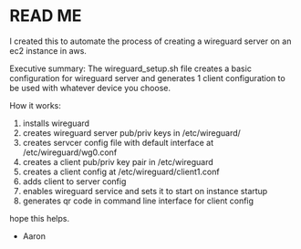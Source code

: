 # READ ME
I created this to automate the process of creating a wireguard server on an ec2 instance in aws.

Executive summary:
The wireguard_setup.sh file creates a basic configuration for wireguard server and generates 1 client configuration to be used with whatever device you choose.

How it works:
1. installs wireguard
2. creates wireguard server pub/priv keys in /etc/wireguard/
3. creates servcer config file with default interface at /etc/wireguard/wg0.conf
4. creates a client pub/priv key pair in /etc/wireguard
5. creates a client config at /etc/wireguard/client1.conf
6. adds client to server config
7. enables wireguard service and sets it to start on instance startup
8. generates qr code in command line interface for client config

hope this helps.

- Aaron
